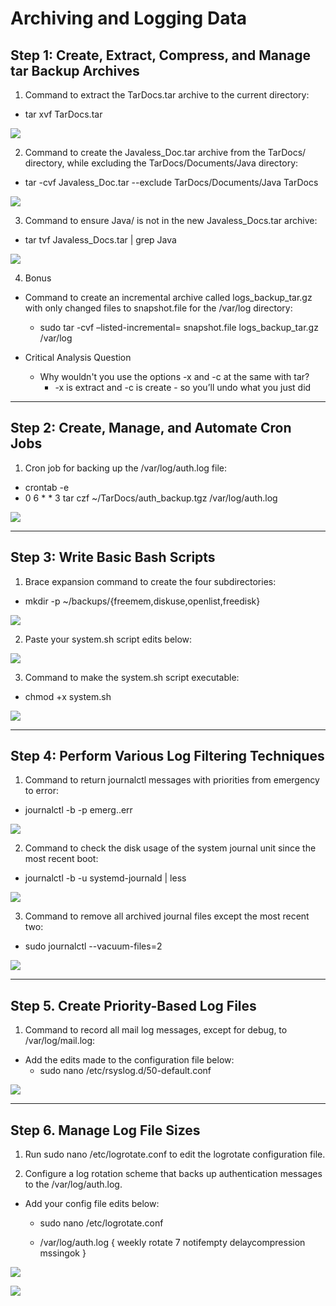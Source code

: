 # Archiving and Logging Data


## Step 1: Create, Extract, Compress, and Manage tar Backup Archives

1. Command to extract the TarDocs.tar archive to the current directory:
- tar xvf TarDocs.tar    

![](/Linux/Images/ALD-1.1-extract.png)

2. Command to create the Javaless_Doc.tar archive from the TarDocs/ directory, while excluding the TarDocs/Documents/Java directory:
- tar -cvf Javaless_Doc.tar --exclude TarDocs/Documents/Java TarDocs

![](/Linux/Images/ALD-1.2-create-archive.png)

3. Command to ensure Java/ is not in the new Javaless_Docs.tar archive:
- tar tvf Javaless_Docs.tar | grep Java

![](/Linux/Images/ALD-1.3-confirm.png)

4. Bonus
- Command to create an incremental archive called logs_backup_tar.gz with only changed files to snapshot.file for the /var/log directory:
  - sudo tar -cvf –listed-incremental= snapshot.file logs_backup_tar.gz /var/log

- Critical Analysis Question
  - Why wouldn't you use the options -x and -c at the same with tar?
    - -x is extract and -c is create  - so you’ll undo what you just did

________________


## Step 2: Create, Manage, and Automate Cron Jobs

1. Cron job for backing up the /var/log/auth.log file:
- crontab -e
- 0 6 * * 3 tar czf ~/TarDocs/auth_backup.tgz /var/log/auth.log

![](/Linux/Images/ALD-2.1-chron.png)
________________


## Step 3: Write Basic Bash Scripts
1. Brace expansion command to create the four subdirectories:
- mkdir -p ~/backups/{freemem,diskuse,openlist,freedisk}

![](/Linux/Images/ALD-3.1-brace-exp.png)

2. Paste your system.sh script edits below:

![](/Linux/Images/ALD-3.2-nano.png)


3. Command to make the system.sh script executable:
- chmod +x system.sh

![](/Linux/Images/ALD-3.3-make-executable.png)

________________


## Step 4: Perform Various Log Filtering Techniques
1. Command to return journalctl messages with priorities from emergency to error:
- journalctl -b -p emerg..err

![](/Linux/Images/ALD-4.1-return-journalctl.png)

2. Command to check the disk usage of the system journal unit since the most recent boot:
- journalctl -b -u systemd-journald | less


![](/Linux/Images/ALD-4.2-check-disk-usage.png)

3. Command to remove all archived journal files except the most recent two:
- sudo journalctl --vacuum-files=2


![](/Linux/Images/ALD-4.3-remove-files.png)


________________


## Step 5. Create Priority-Based Log Files
1. Command to record all mail log messages, except for debug, to /var/log/mail.log:
- Add the edits made to the configuration file below:
  - sudo nano /etc/rsyslog.d/50-default.conf

![](/Linux/Images/ALD-5.1-record-logs.png)

________________


## Step 6. Manage Log File Sizes
1. Run sudo nano /etc/logrotate.conf to edit the logrotate configuration file.

2. Configure a log rotation scheme that backs up authentication messages to the /var/log/auth.log.
- Add your config file edits below:
  - sudo nano /etc/logrotate.conf

  - /var/log/auth.log {
    weekly
    rotate 7
    notifempty
    delaycompression
    mssingok
}    

![](/Linux/Images/ALD-6.1-nano.png)

![](/Linux/Images/ALD-6.1-log-rotations.png)
